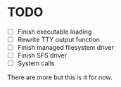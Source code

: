 # TODO

- [ ] Finish executable loading
- [ ] Rewrite TTY output function
- [ ] Finish managed filesystem driver
- [ ] Finish SFS driver
- [ ] System calls

There are more but this is it for now.
